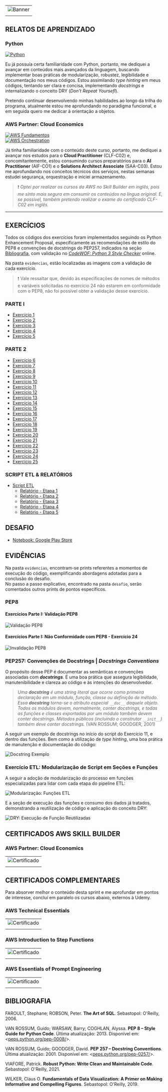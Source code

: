 #

||
|---|
|![Banner](/assets/banner-sprint3.png)|
||

## RELATOS DE APRENDIZADO

### Python

[![Python](https://img.shields.io/badge/Guia-Python-ED751A)](/guide/python.md)  

Eu já possuía certa familiaridade com Python, portanto, me dediquei a avançar em conteúdos mais avançados da linguagem, buscando implementar boas práticas de modularização, robustez, legibilidade e documentação nos meus códigos. Estou assimilando *type hinting* em meus códigos, tentando ser clara e concisa, implementando *docstrings* e internalizando o conceito DRY (*Don't Repeat Yoursefl*).

Pretendo continuar desenvolvendo minhas habilidades ao longo da trilha do programa, atualmente estou me aprofundando no paradigma funcional, e em seguida quero me dedicar à orientação a objetos.

### AWS Partner: Cloud Economics

[![AWS Fundamentos](https://img.shields.io/badge/Guia-AWS_Fundamentos-ED751A)](/guide/aws_fundamentos.md)  
[![AWS Orchestration](https://img.shields.io/badge/Guia-AWS_Orchestration-ED751A)](/guide/aws_orchestration.md)  

Já tinha familiaridade com o conteúdo deste curso, portanto, me dediquei a avançar nos estudos para o **Cloud Practitioner** (CLF-C02) e, concomitantemente, estou consumindo cursos preparatórios para o **AI Practitioner** (AIF-CO1) e o  **Solutions Architect Associate** (SAA-C03). Estou me aprofundando nos conceitos técnicos dos serviços, nestas semanas estudei segurança, orquestração e iniciei armazenamento.

> ❗ *Optei por realizar os cursos da AWS no Skill Builder em inglês, pois me sinto mais segura em consumir os conteúdos na língua original. E, se possível, também pretendo realizar o exame do certificado CLF-C02 em inglês.*

---

## EXERCÍCIOS

Todos os códigos dos exercícios foram implementados seguindo os Python Enhancement Proposal, especificamente as recomendações de estilo do PEP8 e convenções de docstrings do PEP257, indicados na seção [Bibliografia](#bibliografia), com validação no [*CodeWOF: Python 3 Style Checker*](https://www.codewof.co.nz/style/python3/) online.

Na pasta `evidencias`, estão localizadas as imagens com a validação de cada exercício.

> ❗ Vale ressaltar que, devido às especificações de nomes de métodos e variáveis solicitadas no exercício 24 não estarem em conformidade com o PEP8, não foi possível obter a validação desse exercício.

### PARTE I

- [Exercício 1](./exercicios/exercicio1.py)
- [Exercício 2](./exercicios/exercicio2.py)
- [Exercício 3](./exercicios/exercicio3.py)
- [Exercício 4](./exercicios/exercicio4.py)
- [Exercício 5](./exercicios/exercicio5.py)

### PARTE 2

- [Exercício 6](./exercicios/exercicio6.py)
- [Exercício 7](./exercicios/exercicio7.py)
- [Exercício 8](./exercicios/exercicio8.py)
- [Exercício 9](./exercicios/exercicio9.py)
- [Exercício 10](./exercicios/exercicio10.py)
- [Exercício 11](./exercicios/exercicio11.py)
- [Exercício 12](./exercicios/exercicio12.py)
- [Exercício 13](./exercicios/exercicio13.py)
- [Exercício 14](./exercicios/exercicio14.py)
- [Exercício 15](./exercicios/exercicio15.py)
- [Exercício 16](./exercicios/exercicio16.py)
- [Exercício 17](./exercicios/exercicio17.py)
- [Exercício 18](./exercicios/exercicio18.py)
- [Exercício 19](./exercicios/exercicio19.py)
- [Exercício 20](./exercicios/exercicio20.py)
- [Exercício 21](./exercicios/exercicio21.py)
- [Exercício 22](./exercicios/exercicio22.py)
- [Exercício 23](./exercicios/exercicio23.py)
- [Exercício 24](./exercicios/exercicio24.py)
- [Exercício 25](./exercicios/exercicio25.py)

### SCRIPT ETL & RELATÓRIOS

- [Script ETL](./exercicios/etl.py)
  - [Relatório - Etapa 1](./exercicios/etl-etapa1.txt)
  - [Relatório - Etapa 2](./exercicios/etl-etapa2.txt)
  - [Relatório - Etapa 3](./exercicios/etl-etapa3.txt)
  - [Relatório - Etapa 4](./exercicios/etl-etapa4.txt)
  - [Relatório - Etapa 5](./exercicios/etl-etapa5.txt)

## DESAFIO

- [Notebook: Google Play Store](./desafio/analise_playstore.ipynb)

## EVIDÊNCIAS

Na pasta `evidencias`, encontram-se prints referentes a momentos de execução do código, exemplificando abordagens adotadas para a conclusão do desafio.  
No passo a passo explicativo, encontrado na pasta `desafio`, serão comentados outros prints de pontos específicos.

### PEP8

#### Exercícios Parte I: Validação PEP8

![Validação PEP8](./evidencias/1-pep8-ex1.png)

#### Exercícios Parte I: Não Conformidade com PEP8 - Exercício 24

![Invalidação PEP8](./evidencias/24-pep8-ex24.png)

### PEP257: Convenções de Docstrings | *Docstrings Conventions*

O propósito desse PEP é documentar as semânticas e convenções associadas com ***docstrings***. É uma boa prática que assegura legibilidade, manutenibilidade e clareza ao código e às intenções do desenvolvedor.

> *Uma **docstring** é uma string literal que ocorre como primeira declaração em um módulo, função, classe ou definição de método. Essa **docstring** torna-se o atributo especial `__doc__` daquele objeto.
> Todos os módulos devem, normalmente, conter docstrings, e todas as funções e classes exportadas por um módulo também devem conter docstrings. Métodos públicos (incluindo o construtor `__init__`) também deve conter docstrings.* (VAN ROSSUM; GOODGER, 2001)

A seguir um exemplo de docstrings no início do script do Exercício 11, e dentro das funções. Bem como a utilização de *type hinting*, uma boa prática de manutenção e documentação do código:

![Docstring Exemplo](./evidencias/59-docstrings-type-hinting.png)

### Exercício ETL: Modularização de Script em Seções e Funções

A seguir a adoção de modularização do processo em funções especializadas para lidar com cada etapa do pipeline ETL:

![Modularização: Funções ETL](./evidencias/57-etl-modularizacao-funcoes.png)

E a seção de execução das funções e consumo dos dados já tratados, demonstrando a reutilização de código e aplicação do conceito DRY:

![DRY: Execução de Função Reutilizadas](./evidencias/58-etl-execucao-funcoes.png)

## CERTIFICADOS AWS SKILL BUILDER

### AWS Partner: Cloud Economics

| |
|---|
|![Certificado](certificados/certificado-aws-cloud-economics.jpg)|
||

## CERTIFICADOS COMPLEMENTARES

Para absorver melhor o conteúdo desta sprint e me aprofundar em pontos de interesse, concluí em paralelo os cursos abaixo, externos à Udemy.

### AWS Technical Essentials

| |
|---|
|![Certificado](certificados/certificado-comp-aws-technical-essentials.jpg)|
||

### AWS Introduction to Step Functions

| |
|---|
|![Certificado](certificados/certificado-comp-aws-step-functions.jpg)|
||

### AWS Essentials of Prompt Engineering

| |
|---|
|![Certificado](certificados/certificado-comp-aws-prompt-engineering.jpg)|
||

## BIBLIOGRAFIA

FAROULT, Stephane; ROBSON, Peter. **The Art of SQL**. Sebastopol: O'Reilly, 2006.

VAN ROSSUM, Guido; WARSAW, Barry; COGHLAN, Alyssa. **PEP 8 – Style Guide for Python Code**. Última atualização: 2013. Disponível em: <[peps.python.org/pep-0008/](https://peps.python.org/pep-0008/)>.  

VAN ROSSUM, Guido; GOODGER, David. **PEP 257 – Docstring Conventions**. Última atualização: 2001. Disponível em: <[peps.python.org/pep-0257/](https://peps.python.org/pep-0257/)>.

VIAFORE, Patrick. **Robust Python: Write Clean and Maintainable Code**. Sebastopol: O'Reilly, 2021.  

WILKER, Claus O. **Fundamentals of Data Visualization: A Primer on Making Informative and Compelling Figures**. Sebastopol: O'Reilly, 2019.
